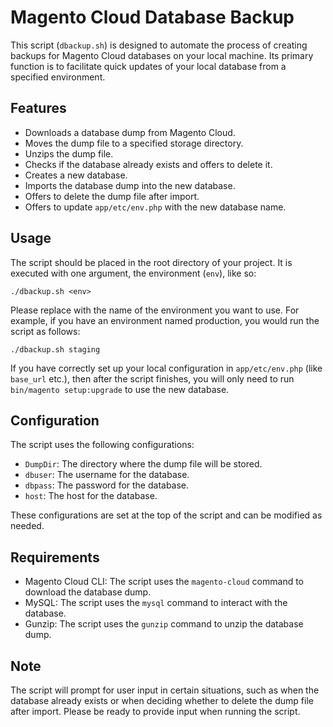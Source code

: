 # Magento Cloud Database Backup

This script (`dbackup.sh`) is designed to automate the process of creating backups for Magento Cloud databases on your local machine. 
Its primary function is to facilitate quick updates of your local database from a specified environment.

## Features

- Downloads a database dump from Magento Cloud.
- Moves the dump file to a specified storage directory.
- Unzips the dump file.
- Checks if the database already exists and offers to delete it.
- Creates a new database.
- Imports the database dump into the new database.
- Offers to delete the dump file after import.
- Offers to update `app/etc/env.php` with the new database name.

## Usage

The script should be placed in the root directory of your project. 
It is executed with one argument, the environment (`env`), like so:

```shellscript
./dbackup.sh <env>
```
Please replace <env> with the name of the environment you want to use. 
For example, if you have an environment named production, you would run the script as follows:
```shellscript
./dbackup.sh staging
```

If you have correctly set up your local configuration in `app/etc/env.php` (like `base_url` etc.), then after the script finishes, you will only need to run `bin/magento setup:upgrade` to use the new database.

## Configuration
The script uses the following configurations:  

- `DumpDir`: The directory where the dump file will be stored.
- `dbuser`: The username for the database.
- `dbpass`: The password for the database.
- `host`: The host for the database.

These configurations are set at the top of the script and can be modified as needed.  

## Requirements

- Magento Cloud CLI: The script uses the `magento-cloud` command to download the database dump.
- MySQL: The script uses the `mysql` command to interact with the database.
- Gunzip: The script uses the `gunzip` command to unzip the database dump.

## Note

The script will prompt for user input in certain situations, such as when the database already exists or when deciding whether to delete the dump file after import. Please be ready to provide input when running the script.